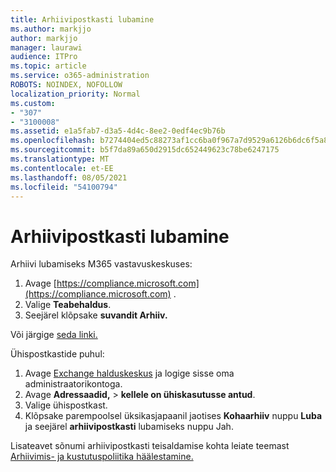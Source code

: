 ```yaml
---
title: Arhiivipostkasti lubamine
ms.author: markjjo
author: markjjo
manager: laurawi
audience: ITPro
ms.topic: article
ms.service: o365-administration
ROBOTS: NOINDEX, NOFOLLOW
localization_priority: Normal
ms.custom:
- "307"
- "3100008"
ms.assetid: e1a5fab7-d3a5-4d4c-8ee2-0edf4ec9b76b
ms.openlocfilehash: b7274404ed5c88273af1cc6ba0f967a7d9529a6126b6dc6f5a8e9561f0b77418
ms.sourcegitcommit: b5f7da89a650d2915dc652449623c78be6247175
ms.translationtype: MT
ms.contentlocale: et-EE
ms.lasthandoff: 08/05/2021
ms.locfileid: "54100794"
---
```

# <a name="enable-an-archive-mailbox"></a>Arhiivipostkasti lubamine

Arhiivi lubamiseks M365 vastavuskeskuses:

1. Avage [https://compliance.microsoft.com](https://compliance.microsoft.com) .
2. Valige **Teabehaldus**.
3. Seejärel klõpsake **suvandit Arhiiv.**

Või järgige [seda linki.](https://sip.compliance.microsoft.com/informationgovernance?viewid=archive)  

Ühispostkastide puhul:

1. Avage [Exchange halduskeskus](https://outlook.office365.com/ecp) ja logige sisse oma administraatorikontoga.
2. Avage **Adressaadid,**  >  **kellele on ühiskasutusse antud**.
3. Valige ühispostkast.
4. Klõpsake parempoolsel üksikasjapaanil jaotises **Kohaarhiiv** nuppu **Luba** ja seejärel **arhiivipostkasti** lubamiseks nuppu Jah.

Lisateavet sõnumi arhiivipostkasti teisaldamise kohta leiate teemast [Arhiivimis- ja kustutuspoliitika häälestamine.](https://docs.microsoft.com//office365/securitycompliance/set-up-an-archive-and-deletion-policy-for-mailboxes)
